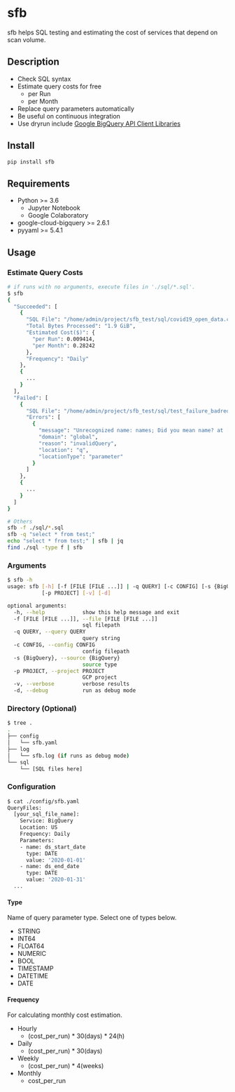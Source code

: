 # sfb

sfb helps SQL testing and estimating the cost of services that depend on scan volume.

## Description

- Check SQL syntax
- Estimate query costs for free
    - per Run
    - per Month
- Replace query parameters automatically
- Be useful on continuous integration
- Use dryrun include [Google BigQuery API Client Libraries](https://cloud.google.com/bigquery/docs/reference/libraries)

## Install

```sh
pip install sfb
```

## Requirements

- Python >= 3.6
    - Jupyter Notebook
    - Google Colaboratory
- google-cloud-bigquery >= 2.6.1
- pyyaml >= 5.4.1

## Usage

### Estimate Query Costs

```sh
# if runs with no arguments, execute files in './sql/*.sql'.
$ sfb
{
  "Succeeded": [
    {
      "SQL File": "/home/admin/project/sfb_test/sql/covid19_open_data.covid19_open_data.sql",
      "Total Bytes Processed": "1.9 GiB",
      "Estimated Cost($)": {
        "per Run": 0.009414,
        "per Month": 0.28242
      },
      "Frequency": "Daily"
    },
    {
      ...
    }
  ],
  "Failed": [
    {
      "SQL File": "/home/admin/project/sfb_test/sql/test_failure_badrequest_01.sql",
      "Errors": [
        {
          "message": "Unrecognized name: names; Did you mean name? at [9:5]",
          "domain": "global",
          "reason": "invalidQuery",
          "location": "q",
          "locationType": "parameter"
        }
      ]
    },
    {
      ...
    }
  ]
}
```

```sh
# Others
sfb -f ./sql/*.sql
sfb -q "select * from test;"
echo "select * from test;" | sfb | jq
find ./sql -type f | sfb
```

### Arguments

```sh
$ sfb -h
usage: sfb [-h] [-f [FILE [FILE ...]] | -q QUERY] [-c CONFIG] [-s {BigQuery}]
           [-p PROJECT] [-v] [-d]

optional arguments:
  -h, --help            show this help message and exit
  -f [FILE [FILE ...]], --file [FILE [FILE ...]]
                        sql filepath
  -q QUERY, --query QUERY
                        query string
  -c CONFIG, --config CONFIG
                        config filepath
  -s {BigQuery}, --source {BigQuery}
                        source type
  -p PROJECT, --project PROJECT
                        GCP project
  -v, --verbose         verbose results
  -d, --debug           run as debug mode
```

### Directory (Optional)

```sh
$ tree .
.
├── config
│   └── sfb.yaml
├── log
│   └── sfb.log (if runs as debug mode)
└── sql
    └── [SQL files here]
```

### Configuration

```sh
$ cat ./config/sfb.yaml
QueryFiles:
  [your_sql_file_name]:
    Service: BigQuery
    Location: US
    Frequency: Daily
    Parameters:
    - name: ds_start_date
      type: DATE
      value: '2020-01-01'
    - name: ds_end_date
      type: DATE
      value: '2020-01-31'
  ...
```

#### Type

Name of query parameter type. Select one of types below.

- STRING
- INT64
- FLOAT64
- NUMERIC
- BOOL
- TIMESTAMP
- DATETIME
- DATE

#### Frequency

For calculating monthly cost estimation.

- Hourly
    - (cost_per_run) * 30(days) * 24(h)
- Daily
    - (cost_per_run) * 30(days)
- Weekly
    - (cost_per_run) * 4(weeks)
- Monthly
    - cost_per_run
